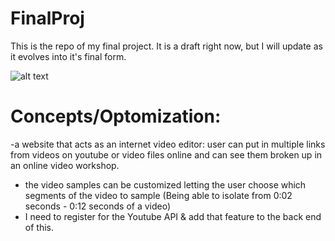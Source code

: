 # FinalProj
This is the repo of my final project. It is a draft right now, but I will update as it evolves into it's final form. 


![alt text](https://i.imgur.com/Wd3rpEz.png)

# Concepts/Optomization:
-a website that acts as an internet video editor: user can put in multiple links from videos on youtube or video files online and can see them broken up in an online video workshop. 
- the video samples can be customized letting the user choose which segments of the video to sample (Being able to isolate from 0:02 seconds - 0:12 seconds of a video)
- I need to register for the Youtube API & add that feature to the back end of this.
